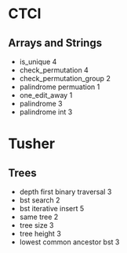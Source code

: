 # CTCI

## Arrays and Strings

* is_unique 4
* check_permutation 4
* check_permutation_group 2
* palindrome permuation 1
* one_edit_away 1
* palindrome 3
* palindrome int 3

# Tusher

## Trees

* depth first binary traversal 3
* bst search 2
* bst iterative insert 5
* same tree 2
* tree size 3
* tree height 3
* lowest common ancestor bst 3


